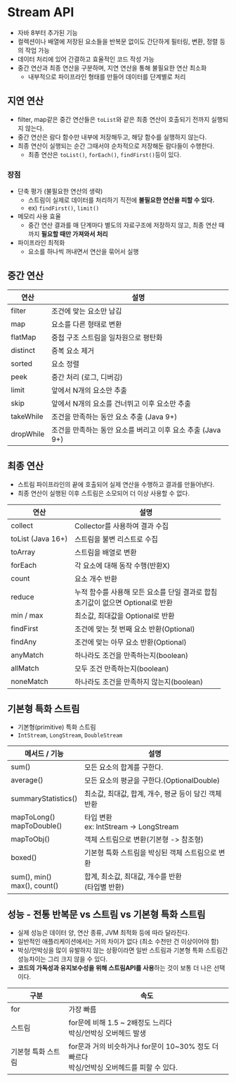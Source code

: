 # Stream API
- 자바 8부터 추가된 기능
- 컬렉션이나 배열에 저장된 요소들을 반복문 없이도 간단하게 필터링, 변환, 정렬 등의 작업 가능
- 데이터 처리에 있어 간결하고 효율적인 코드 작성 가능
- 중간 연산과 최종 연산을 구분하며, 지연 연산을 통해 불필요한 연산 최소화
	- 내부적으로 파이프라인 형태를 만들어 데이터를 단계별로 처리

## 지연 연산
* filter, map같은 중간 연산들은 `toList`와 같은 최종 연산이 호출되기 전까지 실행되지 않는다.
* 중간 연산은 람다 함수만 내부에 저장해두고, 해당 함수를 실행하지 않는다.
* 최종 연산이 실행되는 순간 그때서야 순차적으로 저장해둔 람다들이 수행한다.
	* 최종 연산은 `toList()`, `forEach()`, `findFirst()`등이 있다.

### 장점
* 단축 평가 (불필요한 연산의 생략)
	* 스트림이 실제로 데이터를 처리하기 직전에 **불필요한 연산을 피할 수 있다.**
	* ex) `findFirst()`, `limit()`
* 메모리 사용 효율
	* 중간 연산 결과를 매 단계마다 별도의 자료구조에 저장하지 않고, 최종 연산 때까지 **필요할 때만 가져와서 처리**
* 파이프라인 최적화
	* 요소를 하나씩 꺼내면서 연산을 묶어서 실행

## 중간 연산

| 연산        | 설명                                     |
| --------- | -------------------------------------- |
| filter    | 조건에 맞는 요소만 남김                          |
| map       | 요소를 다른 형태로 변환                          |
| flatMap   | 중첩 구조 스트림을 일차원으로 평탄화                   |
| distinct  | 중복 요소 제거                               |
| sorted    | 요소 정렬                                  |
| peek      | 중간 처리 (로그, 디버깅)                        |
| limit     | 앞에서 N개의 요소만 추출                         |
| skip      | 앞에서 N개의 요소를 건너뛰고 이후 요소만 추출             |
| takeWhile | 조건을 만족하는 동안 요소 추출 (Java 9+)            |
| dropWhile | 조건을 만족하는 동안 요소를 버리고 이후 요소 추출 (Java 9+) |
## 최종 연산
- 스트림 파이프라인의 끝에 호출되어 실제 연산을 수행하고 결과를 만들어낸다.
- 최종 연산이 실행된 이후 스트림은 소모되어 더 이상 사용할 수 없다.

| 연산                | 설명                                                   |
| ----------------- | ---------------------------------------------------- |
| collect           | Collector를 사용하여 결과 수집                                |
| toList (Java 16+) | 스트림을 불변 리스트로 수집                                      |
| toArray           | 스트림을 배열로 변환                                          |
| forEach           | 각 요소에 대해 동작 수행(반환X)                                  |
| count             | 요소 개수 반환                                             |
| reduce            | 누적 함수를 사용해 모든 요소를 단일 결과로 합침<br>초기값이 없으면 Optional로 반환 |
| min / max         | 최소값, 최대값을 Optional로 반환                               |
| findFirst         | 조건에 맞는 첫 번째 요소 반환(Optional)                          |
| findAny           | 조건에 맞는 아무 요소 반환(Optional)                            |
| anyMatch          | 하나라도 조건을 만족하는지(boolean)                              |
| allMatch          | 모두 조건 만족하는지(boolean)                                 |
| noneMatch         | 하나라도 조건을 만족하지 않는지(boolean)                           |
## 기본형 특화 스트림
- 기본형(primitive) 특화 스트림
- `IntStream`, `LongStream`, `DoubleStream`

| 메서드 / 기능                       | 설명                                   |
| ------------------------------ | ------------------------------------ |
| sum()                          | 모든 요소의 합계를 구한다.                      |
| average()                      | 모든 요소의 평균을 구한다.(OptionalDouble)      |
| summaryStatistics()            | 최소값, 최대값, 합계, 개수, 평균 등이 담긴 객체 반환     |
| mapToLong()<br>mapToDouble()   | 타입 변환<br>ex: IntStream -> LongStream |
| mapToObj()                     | 객체 스트림으로 변환(기본형 -> 참조형)              |
| boxed()                        | 기본형 특화 스트림을 박싱된 객체 스트림으로 변환          |
| sum(), min()<br>max(), count() | 합계, 최소값, 최대값, 개수를 반환<br>(타입별 반환)     |

## 성능 - 전통 반복문 vs 스트림  vs  기본형 특화 스트림
- 실제 성능은 데이터 양, 연산 종류, JVM 최적화 등에 따라 달라진다.
- 일반적인 애플리케이션에서는 거의 차이가 없다 (최소 수천만 건 이상이어야 함)
- 박싱/언박싱을 많이 유발하지 않는 상황이라면 일반 스트림과 기본형 특화 스트림간 성능차이는 그리 크지 않을 수 있다.
- **코드의 가독성과 유지보수성을 위해 스트림API를 사용**하는 것이 보통 더 나은 선택이다.

| 구분         | 속도                                                            |
| ---------- | ------------------------------------------------------------- |
| for        | 가장 빠름                                                         |
| 스트림        | for문에 비해 1.5 ~ 2배정도 느리다<br>박싱/언박싱 오버헤드 발생                     |
| 기본형 특화 스트림 | for문과 거의 비슷하거나 for문이 10~30% 정도 더 빠르다<br>박싱/언박싱 오버헤드를 피할 수 있다. |
